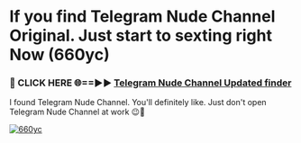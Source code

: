 # If you find Telegram Nude Channel Original. Just start to sexting right Now (660yc)

<h3>🔴 CLICK HERE 🌐==►► <a href="https://tinyurl.com/mtbk5fxa" rel="nofollow">Telegram Nude Channel Updated finder</a></h3>

I found Telegram Nude Channel. You'll definitely like. Just don't open Telegram Nude Channel at work 😉💬

[![660yc](https://i.imgur.com/Q8WKrnY.jpeg)](https://tinyurl.com/mtbk5fxa)
